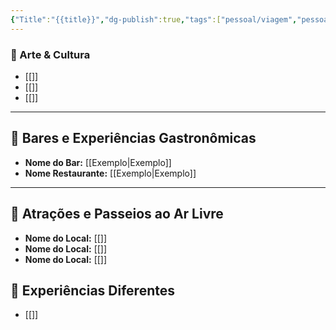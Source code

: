 ```yaml
---
{"Title":"{{title}}","dg-publish":true,"tags":["pessoal/viagem","pessoal/lugares"],"permalink":"/0-settings/template/4-lugares/","dgPassFrontmatter":true}
---
```


### 🎨 Arte & Cultura
- [[]]
- [[]]
- [[]]
---
## 🍹 Bares e Experiências Gastronômicas
- **Nome do Bar:** [[Exemplo\|Exemplo]]
- **Nome Restaurante:** [[Exemplo\|Exemplo]]
---
## 🌳 Atrações e Passeios ao Ar Livre
- **Nome do Local:** [[]]
- **Nome do Local:** [[]]
- **Nome do Local:** [[]]
## 🦔 Experiências Diferentes
- [[]]